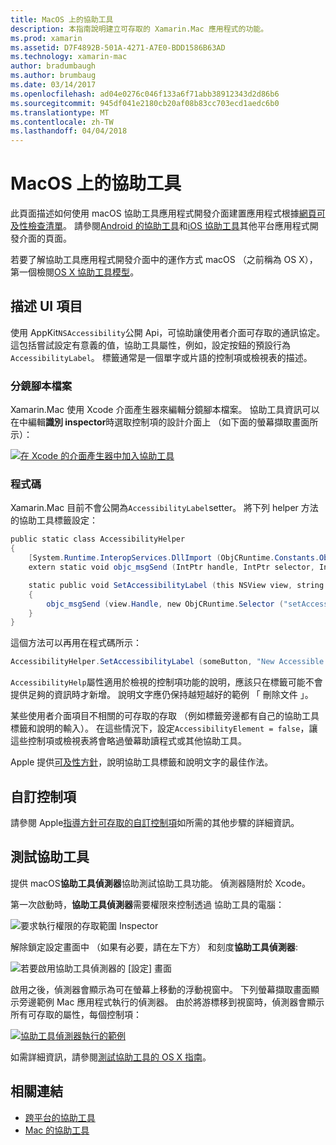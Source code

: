 ```yaml
---
title: MacOS 上的協助工具
description: 本指南說明建立可存取的 Xamarin.Mac 應用程式的功能。
ms.prod: xamarin
ms.assetid: D7F4892B-501A-4271-A7E0-BDD1586B63AD
ms.technology: xamarin-mac
author: bradumbaugh
ms.author: brumbaug
ms.date: 03/14/2017
ms.openlocfilehash: ad04e0276c046f133a6f71abb38912343d2d86b6
ms.sourcegitcommit: 945df041e2180cb20af08b83cc703ecd1aedc6b0
ms.translationtype: MT
ms.contentlocale: zh-TW
ms.lasthandoff: 04/04/2018
---
```

# <a name="accessibility-on-macos"></a>MacOS 上的協助工具

此頁面描述如何使用 macOS 協助工具應用程式開發介面建置應用程式根據[網頁可及性檢查清單](~/cross-platform/app-fundamentals/accessibility.md)。
請參閱[Android 的協助工具](~/android/app-fundamentals/accessibility.md)和[iOS 協助工具](~/ios/app-fundamentals/accessibility.md)其他平台應用程式開發介面的頁面。

若要了解協助工具應用程式開發介面中的運作方式 macOS （之前稱為 OS X），第一個檢閱[OS X 協助工具模型](https://developer.apple.com/library/mac/documentation/Accessibility/Conceptual/AccessibilityMacOSX/OSXAXmodel.html)。

## <a name="describing-ui-elements"></a>描述 UI 項目

使用 AppKit`NSAccessibility`公開 Api，可協助讓使用者介面可存取的通訊協定。 這包括嘗試設定有意義的值，協助工具屬性，例如，設定按鈕的預設行為`AccessibilityLabel`。 標籤通常是一個單字或片語的控制項或檢視表的描述。

### <a name="storyboard-files"></a>分鏡腳本檔案

Xamarin.Mac 使用 Xcode 介面產生器來編輯分鏡腳本檔案。
協助工具資訊可以在中編輯**識別 inspector**時選取控制項的設計介面上 （如下面的螢幕擷取畫面所示）：

[![在 Xcode 的介面產生器中加入協助工具](accessibility-images/xcode.png "加入 Xcode 的介面產生器中的協助工具")](accessibility-images/xcode-large.png#lightbox)

### <a name="code"></a>程式碼

Xamarin.Mac 目前不會公開為`AccessibilityLabel`setter。  將下列 helper 方法的協助工具標籤設定：

```csharp
public static class AccessibilityHelper
{
    [System.Runtime.InteropServices.DllImport (ObjCRuntime.Constants.ObjectiveCLibrary)]
    extern static void objc_msgSend (IntPtr handle, IntPtr selector, IntPtr label);

    static public void SetAccessibilityLabel (this NSView view, string value)
    {
        objc_msgSend (view.Handle, new ObjCRuntime.Selector ("setAccessibilityLabel:").Handle, new NSString (value).Handle);
    }
}
```

這個方法可以再用在程式碼所示：

```csharp
AccessibilityHelper.SetAccessibilityLabel (someButton, "New Accessible Description");
```

`AccessibilityHelp`屬性適用於檢視的控制項功能的說明，應該只在標籤可能不會提供足夠的資訊時才新增。 說明文字應仍保持越短越好的範例 「 刪除文件 」。

某些使用者介面項目不相關的可存取的存取 （例如標籤旁邊都有自己的協助工具標籤和說明的輸入）。
在這些情況下，設定`AccessibilityElement = false`，讓這些控制項或檢視表將會略過螢幕助讀程式或其他協助工具。

Apple 提供[可及性方針](https://developer.apple.com/library/mac/documentation/Accessibility/Conceptual/AccessibilityMacOSX/EnhancingtheAccessibilityofStandardAppKitControls.html)，說明協助工具標籤和說明文字的最佳作法。

## <a name="custom-controls"></a>自訂控制項

請參閱 Apple[指導方針可存取的自訂控制項](https://developer.apple.com/library/mac/documentation/Accessibility/Conceptual/AccessibilityMacOSX/ImplementingAccessibilityforCustomControls.html)如所需的其他步驟的詳細資訊。

## <a name="testing-accessibility"></a>測試協助工具

提供 macOS**協助工具偵測器**協助測試協助工具功能。 偵測器隨附於 Xcode。

第一次啟動時，**協助工具偵測器**需要權限來控制透過 協助工具的電腦：

![要求執行權限的存取範圍 Inspector](accessibility-images/accessibility-inspector-1.png "要求執行權限的存取範圍偵測器")

解除鎖定設定畫面中 （如果有必要，請在左下方） 和刻度**協助工具偵測器**:

![若要啟用協助工具偵測器的 [設定] 畫面](accessibility-images/accessibility-inspector-2.png "啟用協助工具偵測器的 [設定] 畫面")

啟用之後，偵測器會顯示為可在螢幕上移動的浮動視窗中。 下列螢幕擷取畫面顯示旁邊範例 Mac 應用程式執行的偵測器。 由於將游標移到視窗時，偵測器會顯示所有可存取的屬性，每個控制項：

[![協助工具偵測器執行的範例](accessibility-images/accessibility-example.png "範例的協助工具偵測器正在執行")](accessibility-images/accessibility-example-large.png#lightbox)

如需詳細資訊，請參閱[測試協助工具的 OS X 指南](https://developer.apple.com/library/mac/documentation/Accessibility/Conceptual/AccessibilityMacOSX/OSXAXTestingApps.html)。



## <a name="related-links"></a>相關連結

- [跨平台的協助工具](~/cross-platform/app-fundamentals/accessibility.md)
- [Mac 的協助工具](https://www.apple.com/accessibility/mac/)
